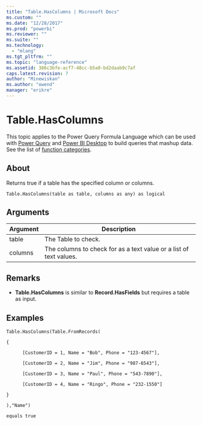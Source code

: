 ```yaml
---
title: "Table.HasColumns | Microsoft Docs"
ms.custom: ""
ms.date: "12/28/2017"
ms.prod: "powerbi"
ms.reviewer: ""
ms.suite: ""
ms.technology: 
  - "mlang"
ms.tgt_pltfrm: ""
ms.topic: "language-reference"
ms.assetid: 386c3bfe-acf7-48cc-b5a0-bd2daab9c7af
caps.latest.revision: 7
author: "Minewiskan"
ms.author: "owend"
manager: "erikre"
---
```

# Table.HasColumns
This topic applies to the Power Query Formula Language which can be used with [Power Query](https://support.office.com/article/Introduction-to-Microsoft-Power-Query-for-Excel-6E92E2F4-2079-4E1F-BAD5-89F6269CD605) and [Power BI Desktop](http://go.microsoft.com/fwlink/p/?LinkId=618607) to build queries that mashup data. See the list of [function categories](https://msdn.microsoft.com/en-us/library/mt211003.aspx).  
  
## About  
Returns true if a table has the specified column or columns.  
  
```  
Table.HasColumns(table as table, columns as any) as logical  
```  
  
## Arguments  
  
|Argument|Description|  
|------------|---------------|  
|table|The Table to check.|  
|columns|The columns to check for as a text value or a list of text values.|  
  
## <a name="__toc360793125"></a>Remarks  
  
-   **Table.HasColumns** is similar to **Record.HasFields** but requires a table as input.  
  
## Examples  
  
```  
Table.HasColumns(Table.FromRecords(  
  
{  
  
      [CustomerID = 1, Name = "Bob", Phone = "123-4567"],  
  
      [CustomerID = 2, Name = "Jim", Phone = "987-6543"],  
  
      [CustomerID = 3, Name = "Paul", Phone = "543-7890"],  
  
      [CustomerID = 4, Name = "Ringo", Phone = "232-1550"]  
  
}  
  
),"Name")  
  
equals true  
```  
